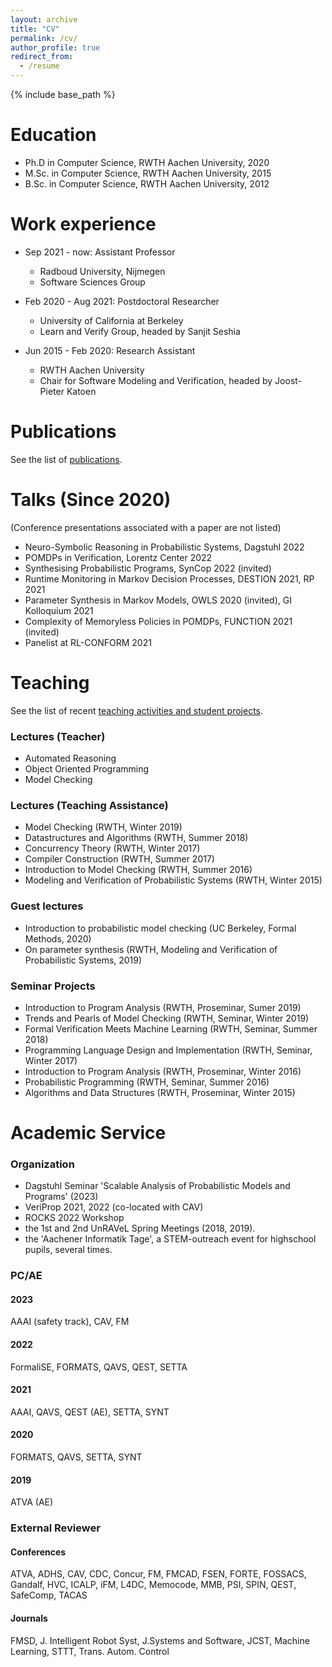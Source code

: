 ```yaml
---
layout: archive
title: "CV"
permalink: /cv/
author_profile: true
redirect_from:
  - /resume
---
```


{% include base_path %}

Education
======
* Ph.D in Computer Science, RWTH Aachen University, 2020
* M.Sc. in Computer Science, RWTH Aachen University, 2015
* B.Sc. in Computer Science, RWTH Aachen University, 2012

Work experience
======
* Sep 2021 - now: Assistant Professor
  * Radboud University, Nijmegen
  * Software Sciences Group

* Feb 2020 - Aug 2021: Postdoctoral Researcher
  * University of California at Berkeley
  * Learn and Verify Group, headed by Sanjit Seshia

* Jun 2015 - Feb 2020: Research Assistant
  * RWTH Aachen University
  * Chair for Software Modeling and Verification, headed by Joost-Pieter Katoen

Publications
======
See the list of [publications](../publications).


Talks (Since 2020)
======
(Conference presentations associated with a paper are not listed)

- Neuro-Symbolic Reasoning in Probabilistic Systems, Dagstuhl 2022
- POMDPs in Verification, Lorentz Center 2022
- Synthesising Probabilistic Programs, SynCop 2022 (invited)
- Runtime Monitoring in Markov Decision Processes, DESTION 2021, RP 2021
- Parameter Synthesis in Markov Models, OWLS 2020 (invited), GI Kolloquium 2021
- Complexity of Memoryless Policies in POMDPs, FUNCTION 2021 (invited)
- Panelist at RL-CONFORM 2021

Teaching
======

See the list of recent [teaching activities and student projects](../teaching).

### Lectures (Teacher)
- Automated Reasoning
- Object Oriented Programming
- Model Checking

### Lectures (Teaching Assistance)
- Model Checking (RWTH, Winter 2019)
- Datastructures and Algorithms (RWTH, Summer 2018)
- Concurrency Theory (RWTH, Winter 2017)
- Compiler Construction (RWTH, Summer 2017)
- Introduction to Model Checking (RWTH, Summer 2016)
- Modeling and Verification of Probabilistic Systems (RWTH, Winter 2015)

### Guest lectures
- Introduction to probabilistic model checking (UC Berkeley, Formal Methods, 2020)
- On parameter synthesis (RWTH, Modeling and Verification of Probabilistic Systems, 2019)

### Seminar Projects
- Introduction to Program Analysis (RWTH, Proseminar, Sumer 2019)
- Trends and Pearls of Model Checking (RWTH, Seminar, Winter 2019)
- Formal Verification Meets Machine Learning (RWTH, Seminar, Summer 2018)
- Programming Language Design and Implementation (RWTH, Seminar, Winter 2017)
- Introduction to Program Analysis (RWTH, Proseminar, Winter 2016)
- Probabilistic Programming (RWTH, Seminar, Summer 2016)
- Algorithms and Data Structures (RWTH, Proseminar, Winter 2015)

Academic Service
======
### Organization
- Dagstuhl Seminar 'Scalable Analysis of Probabilistic Models and Programs' (2023)
- VeriProp 2021, 2022 (co-located with CAV)
- ROCKS 2022 Workshop
- the 1st and 2nd UnRAVeL Spring Meetings (2018, 2019).
- the 'Aachener Informatik Tage', a STEM-outreach event for highschool pupils, several times.

### PC/AE

#### 2023
AAAI (safety track), CAV, FM

#### 2022
FormaliSE, FORMATS, QAVS, QEST, SETTA

#### 2021
AAAI, QAVS, QEST (AE), SETTA, SYNT

#### 2020
FORMATS, QAVS, SETTA, SYNT

#### 2019
ATVA (AE)

### External Reviewer
#### Conferences
ATVA, ADHS, CAV, CDC, Concur, FM, FMCAD, FSEN, FORTE, FOSSACS, Gandalf, HVC, ICALP, iFM, L4DC,  Memocode, MMB, PSI, SPIN, QEST, SafeComp, TACAS
#### Journals
FMSD, J. Intelligent Robot Syst, J.Systems and Software, JCST, Machine Learning, STTT, Trans. Autom. Control
